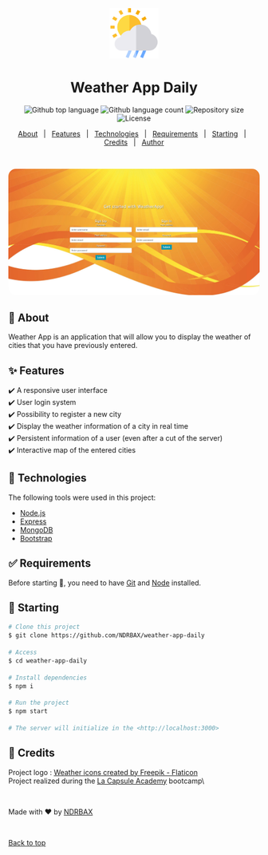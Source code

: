 <div align="center" id="top"> 
  <img src="./assets/rainy-day.png" alt="Weather App Daily" height="100px"/>
  <h1 >Weather App Daily</h1>

</div>



<p align="center">
  <img alt="Github top language" src="https://img.shields.io/github/languages/top/NDRBAX/WeatherApp?color=56BEB8">
  <img alt="Github language count" src="https://img.shields.io/github/languages/count/NDRBAX/WeatherApp?color=56BEB8">
  <img alt="Repository size" src="https://img.shields.io/github/repo-size/NDRBAX/WeatherApp?color=56BEB8">
  <img alt="License" src="https://img.shields.io/github/license/NDRBAX/WeatherApp?color=56BEB8">

  <!-- <img alt="Github issues" src="https://img.shields.io/github/issues/{{YOUR_GITHUB_USERNAME}}/weather-app-daily?color=56BEB8" /> -->

  <!-- <img alt="Github forks" src="https://img.shields.io/github/forks/{{YOUR_GITHUB_USERNAME}}/weather-app-daily?color=56BEB8" /> -->

  <!-- <img alt="Github stars" src="https://img.shields.io/github/stars/{{YOUR_GITHUB_USERNAME}}/weather-app-daily?color=56BEB8" /> -->
</p>

<!-- Status -->

<!-- <h4 align="center"> 
	🚧  Weather App Daily 🚀 Under construction...  🚧
</h4> 

<hr> -->

<p align="center">
  <a href="#dart-about">About</a> &#xa0; | &#xa0; 
  <a href="#sparkles-features">Features</a> &#xa0; | &#xa0;
  <a href="#rocket-technologies">Technologies</a> &#xa0; | &#xa0;
  <a href="#white_check_mark-requirements">Requirements</a> &#xa0; | &#xa0;
  <a href="#checkered_flag-starting">Starting</a> &#xa0; | &#xa0;
  <a href="#memo-credits">Credits</a> &#xa0; | &#xa0;
  <a href="https://github.com/NDRBAX" target="_blank">Author</a>
</p>

<br>
<p align="center">
 <img src="assets/preview.jpeg" alt="Project logo" style='height:"400px"; border-radius:15px'></a>
</p>

## :dart: About ##

Weather App is an application that will allow you to display the weather of cities that you have previously entered.

## :sparkles: Features ##

:heavy_check_mark: A responsive user interface\
:heavy_check_mark: User login system\
:heavy_check_mark: Possibility to register a new city\
:heavy_check_mark: Display the weather information of a city in real time\
:heavy_check_mark: Persistent information of a user (even after a cut of the server)\
:heavy_check_mark: Interactive map of the entered cities
  
## :rocket: Technologies ##

The following tools were used in this project:

- [Node.js](https://nodejs.org/en/)
- [Express](https://expressjs.com/)
- [MongoDB](https://www.mongodb.com/)
- [Bootstrap](https://getbootstrap.com/)

## :white_check_mark: Requirements ##

Before starting :checkered_flag:, you need to have [Git](https://git-scm.com) and [Node](https://nodejs.org/en/) installed.

## :checkered_flag: Starting ##

```bash
# Clone this project
$ git clone https://github.com/NDRBAX/weather-app-daily

# Access
$ cd weather-app-daily

# Install dependencies
$ npm i

# Run the project
$ npm start

# The server will initialize in the <http://localhost:3000>
```

## :memo: Credits ##

Project logo : <a href="https://www.flaticon.com/free-icons/weather" title="weather icons">Weather icons created by Freepik - Flaticon</a>\
Project realized during the <a href="https://www.lacapsule.academy/">La Capsule Academy</a> bootcamp\

</br>

Made with :heart: by <a href="https://github.com/NDRBAX" target="_blank">NDRBAX</a>

&#xa0;

<a href="#top">Back to top</a>


  
  
  


